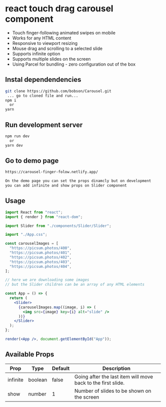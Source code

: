 # react touch drag carousel component

- Touch finger-following animated swipes on mobile
- Works for any HTML content
- Responsive to viewport resizing
- Mouse drag and scrolling to a selected slide
- Supports infinite option
- Supports multiple slides on the screen
- Using Parcel for bundling - zero configuration out of the box

## Instal dependendencies

```bash
git clone https://github.com/bobson/Carousel.git
 ... go to cloned file and run...
npm i
  or
yarn
```

## Run development server

```bash
npm run dev
  or
yarn dev
```

## Go to demo page

```bash
https://carousel-finger-folow.netlify.app/

On the demo page you can set the props dinamcly but on development
you can add infinite and show props on Slider component
```

## Usage

```jsx
import React from "react";
import { render } from "react-dom";

import Slider from "./components/Slider/Slider";

import "./App.css";

const carouselImages = [
  "https://picsum.photos/400",
  "https://picsum.photos/401",
  "https://picsum.photos/402",
  "https://picsum.photos/403",
  "https://picsum.photos/404",
];

// here we are downloading some images
// but the Slider children can be an array of any HTML elements

const App = () => {
  return (
    <Slider>
      {carouselImages.map((image, i) => (
        <img src={image} key={i} alt="slide" />
      ))}
    </Slider>
  );
};

render(<App />, document.getElementById("App"));
```

## Available Props

| Prop     | Type    | Default | Description                                                  |
| -------- | ------- | ------- | ------------------------------------------------------------ |
| infinite | boolean | false   | Going after the last item will move back to the first slide. |
| show     | number  | 1       | Number of slides to be shown on the screen                   |
